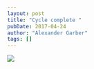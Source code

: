 ```yaml
---
layout: post
title: "Cycle complete "
pubDate: 2017-04-24
author: "Alexander Garber"
tags: []
---
```


<div xmlns="http://www.w3.org/1999/xhtml"><a href="https://lh3.googleusercontent.com/-rT96k5iINtY/WP1ITBvP9hI/AAAAAAAARHU/SwiFKzYIUH0p6mh83wjQNTGum_1rYU5QgCHM/s2560/%255BUNSET%255D" onblur="try {parent.deselectBloggerImageGracefully();} catch(e) {}"><img border="0" src="https://lh3.googleusercontent.com/-rT96k5iINtY/WP1ITBvP9hI/AAAAAAAARHU/SwiFKzYIUH0p6mh83wjQNTGum_1rYU5QgCHM/s640/%255BUNSET%255D" style="display:block; margin:0px auto 10px; text-align:center;cursor:pointer; cursor:hand;"></a></div>
